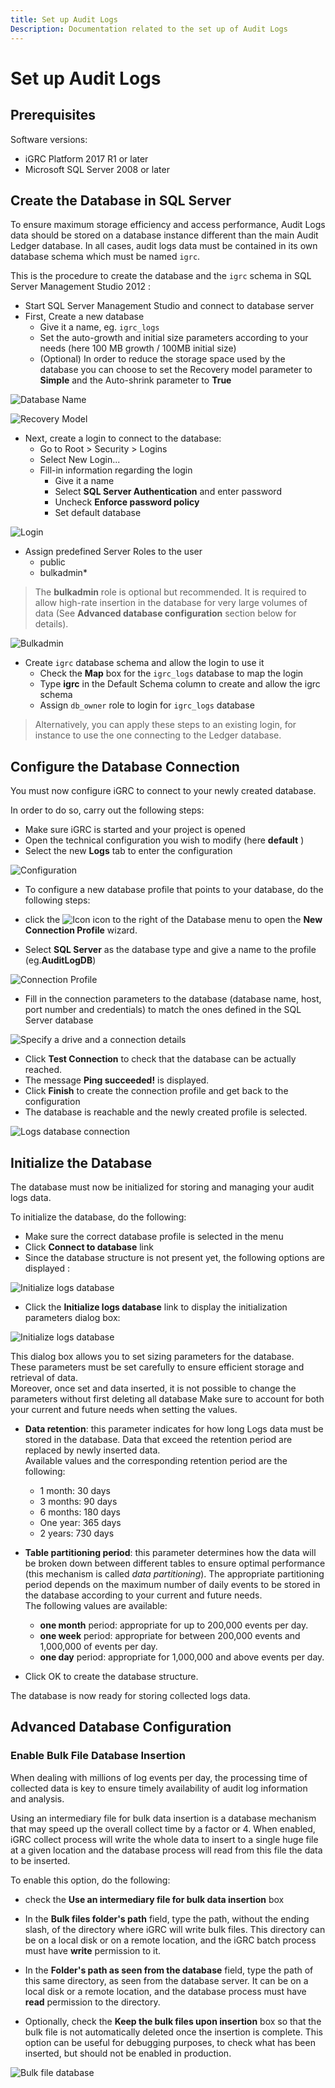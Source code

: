 ```yaml
---
title: Set up Audit Logs
Description: Documentation related to the set up of Audit Logs
---
```


# Set up Audit Logs

## Prerequisites

Software versions:

- iGRC Platform 2017 R1 or later
- Microsoft SQL Server 2008 or later

## Create the Database in SQL Server

To ensure maximum storage efficiency and access performance, Audit Logs data should be stored on a database instance different than the main Audit Ledger database. In all cases, audit logs data must be contained in its own database schema which must be named `igrc`.

This is the procedure to create the database and the `igrc` schema in SQL Server Management Studio 2012 :

- Start SQL Server Management Studio and connect to database server
- First, Create a new database
  - Give it a name, eg. `igrc_logs`
  - Set the auto-growth and initial size parameters according to your needs (here 100 MB growth / 100MB initial size)
  - (Optional) In order to reduce the storage space used by the database you can choose to set the Recovery model parameter to **Simple** and the Auto-shrink parameter to **True**  

![Database Name](../audit-logs/images/01.png "Database Name")

![Recovery Model](../audit-logs/images/02.png "Recovery Model")

- Next, create a login to connect to the database:
  - Go to Root \> Security \> Logins
  - Select New Login...
  - Fill-in information regarding the login
    - Give it a name
    - Select **SQL Server Authentication** and enter password
    - Uncheck **Enforce password policy**
    - Set default database

![Login](../audit-logs/images/04.png "Login")

- Assign predefined Server Roles to the user
  - public
  - bulkadmin\*

> The **bulkadmin** role is optional but recommended. It is required to allow high-rate insertion in the database for very large volumes of data (See **Advanced database configuration**  section below for details).

![Bulkadmin](../audit-logs/images/05.png "Bulkadmin")

- Create `igrc` database schema and allow the login to use it
  - Check the **Map** box for the `igrc_logs` database to map the login
  - Type **igrc** in the Default Schema column to create and allow the igrc schema
  - Assign `db_owner` role to login for `igrc_logs` database  

> Alternatively, you can apply these steps to an existing login, for instance to use the one connecting to the Ledger database.

## Configure the Database Connection

You must now configure iGRC to connect to your newly created database.  

In order to do so, carry out the following steps:

- Make sure iGRC is started and your project is opened
- Open the technical configuration you wish to modify (here **default** )
- Select the new **Logs** tab to enter the configuration

![Configuration](../audit-logs/images/11.png "Configuration")

- To configure a new database profile that points to your database, do the following steps:

- click the ![Icon](../audit-logs/images/112B.png "Icon") icon to the right of the Database menu to open the **New Connection Profile** wizard.
- Select **SQL Server** as the database type and give a name to the profile (eg.**AuditLogDB**)

![Connection Profile](../audit-logs/images/12.png "Connection Profile")

- Fill in the connection parameters to the database (database name, host, port number and credentials) to match the ones defined in the SQL Server database

![Specify a drive and a connection details](../audit-logs/images/13.png "Specify a drive and a connection details")

- Click **Test Connection** to check that the database can be actually reached.
- The message **Ping succeeded!** is displayed.
- Click **Finish** to create the connection profile and get back to the configuration
- The database is reachable and the newly created profile is selected.

![Logs database connection](../audit-logs/images/13b.png "Logs database connection")

## Initialize the Database

The database must now be initialized for storing and managing your audit logs data.  

To initialize the database, do the following:  

- Make sure the correct database profile is selected in the menu
- Click **Connect to database** link
- Since the database structure is not present yet, the following options are displayed :

![Initialize logs database](../audit-logs/images/14.png "Initialize logs database")

- Click the **Initialize logs database** link to display the initialization parameters dialog box:

![Initialize logs database](../audit-logs/images/15.png "Initialize logs database")

This dialog box allows you to set sizing parameters for the database.  
These parameters must be set carefully to ensure efficient storage and retrieval of data.  
Moreover, once set and data inserted, it is not possible to change the parameters without first deleting all database
Make sure to account for both your current and future needs when setting the values.

- **Data retention**: this parameter indicates for how long Logs data must be stored in the database. Data that exceed the retention period are replaced by newly inserted data.  
Available values and the corresponding retention period are the following:
  - 1 month: 30 days
  - 3 months: 90 days
  - 6 months: 180 days
  - One year: 365 days
  - 2 years: 730 days  

- **Table partitioning period**: this parameter determines how the data will be broken down between different tables to ensure optimal performance (this mechanism is called _data partitioning_). The appropriate partitioning period depends on the maximum number of daily events to be stored in the database according to your current and future needs.  
The following values are available:
  - **one month** period: appropriate for up to 200,000 events per day.
  - **one week** period: appropriate for between 200,000 events and 1,000,000 of events per day.
  - **one day** period: appropriate for 1,000,000 and above events per day.  

- Click OK to create the database structure.  

The database is now ready for storing collected logs data.

## Advanced Database Configuration

### Enable Bulk File Database Insertion

When dealing with millions of log events per day, the processing time of collected data is key to ensure timely availability of audit log information and analysis.

Using an intermediary file for bulk data insertion is a database mechanism that may speed up the overall collect time by a factor or 4.
When enabled, iGRC collect process will write the whole data to insert to a single huge file at a given location and the database process will read from this file the data to be inserted.

To enable this option, do the following:  

- check the **Use an intermediary file for bulk data insertion** box  

- In the **Bulk files folder's path** field, type the path, without the ending slash, of the directory where iGRC will write bulk files. This directory can be on a local disk or on a remote location, and the iGRC batch process must have **write** permission to it.  

- In the **Folder's path as seen from the database** field, type the path of this same directory, as seen from the database server. It can be on a local disk or a remote location, and the database process must have **read** permission to the directory.  

- Optionally, check the **Keep the bulk files upon insertion** box so that the bulk file is not automatically deleted once the insertion is complete. This option can be useful for debugging purposes, to check what has been inserted, but should not be enabled in production.

![Bulk file database](../audit-logs/images/16.png "Bulk file database")